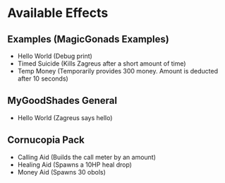# Available Effects

## Examples (MagicGonads Examples)
- Hello World (Debug print)
- Timed Suicide (Kills Zagreus after a short amount of time)
- Temp Money (Temporarily provides 300 money. Amount is deducted after 10 seconds)

## MyGoodShades General
- Hello World (Zagreus says hello)

## Cornucopia Pack 
- Calling Aid (Builds the call meter by an amount)
- Healing Aid (Spawns a 10HP heal drop)
- Money Aid (Spawns 30 obols)